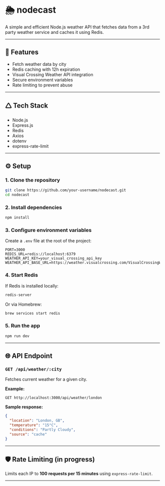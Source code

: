 # 🌦️ nodecast

A simple and efficient Node.js weather API that fetches data from a 3rd party weather service and caches it using Redis.

---

## 🚀 Features

- Fetch weather data by city
- Redis caching with 12h expiration
- Visual Crossing Weather API integration
- Secure environment variables
- Rate limiting to prevent abuse

---

## 🛆 Tech Stack

- Node.js
- Express.js
- Redis
- Axios
- dotenv
- express-rate-limit

---

## ⚙️ Setup

### 1. Clone the repository

```bash
git clone https://github.com/your-username/nodecast.git
cd nodecast
```

### 2. Install dependencies

```bash
npm install
```

### 3. Configure environment variables

Create a `.env` file at the root of the project:

```env
PORT=3000
REDIS_URL=redis://localhost:6379
WEATHER_API_KEY=your_visual_crossing_api_key
WEATHER_API_BASE_URL=https://weather.visualcrossing.com/VisualCrossingWebServices/rest/services/timeline
```

### 4. Start Redis

If Redis is installed locally:

```bash
redis-server
```

Or via Homebrew:

```bash
brew services start redis
```

### 5. Run the app

```bash
npm run dev
```

---

## 🌐 API Endpoint

### `GET /api/weather/:city`

Fetches current weather for a given city.

**Example:**

```
GET http://localhost:3000/api/weather/london
```

**Sample response:**

```json
{
  "location": "London, GB",
  "temperature": "15°C",
  "conditions": "Partly Cloudy",
  "source": "cache"
}
```

---

## 🛡️ Rate Limiting (in progress)

Limits each IP to **100 requests per 15 minutes** using `express-rate-limit`.

---
